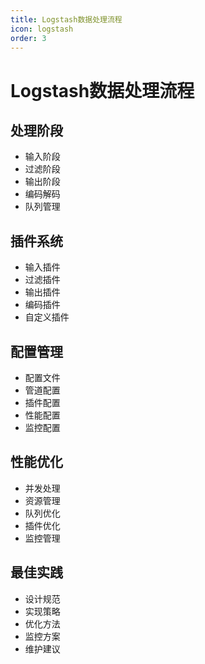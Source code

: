 ```yaml
---
title: Logstash数据处理流程
icon: logstash
order: 3
---
```


# Logstash数据处理流程

## 处理阶段
- 输入阶段
- 过滤阶段
- 输出阶段
- 编码解码
- 队列管理

## 插件系统
- 输入插件
- 过滤插件
- 输出插件
- 编码插件
- 自定义插件

## 配置管理
- 配置文件
- 管道配置
- 插件配置
- 性能配置
- 监控配置

## 性能优化
- 并发处理
- 资源管理
- 队列优化
- 插件优化
- 监控管理

## 最佳实践
- 设计规范
- 实现策略
- 优化方法
- 监控方案
- 维护建议

